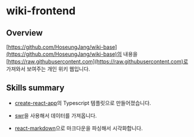 # wiki-frontend

## Overview
[https://github.com/HoseungJang/wiki-base](https://github.com/HoseungJang/wiki-base)의 내용을 [https://raw.githubusercontent.com](https://raw.githubusercontent.com)로 가져와서 보여주는 개인 위키 웹입니다.

## Skills summary
- [create-react-app](https://github.com/facebook/create-react-app)의 Typescript 템플릿으로 만들어졌습니다.

- [swr](https://github.com/vercel/swr)을 사용해서 데이터를 가져옵니다.

- [react-markdown](https://github.com/remarkjs/react-markdown)으로 마크다운을 파싱해서 시각화합니다.
